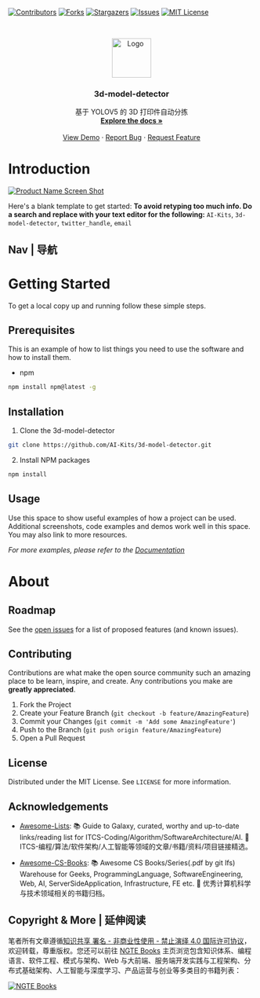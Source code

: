 [![Contributors][contributors-shield]][contributors-url]
[![Forks][forks-shield]][forks-url]
[![Stargazers][stars-shield]][stars-url]
[![Issues][issues-shield]][issues-url]
[![MIT License][license-shield]][license-url]

<!-- PROJECT LOGO -->
<br />
<p align="center">
  <a href="https://github.com/AI-Kits/3d-model-detector">
    <img src="https://s2.ax1x.com/2020/01/06/lr21MT.png" alt="Logo" width="80" height="80">
  </a>

  <h3 align="center">3d-model-detector</h3>

  <p align="center">
    基于 YOLOV5 的 3D 打印件自动分拣
    <br />
    <a href="https://github.com/AI-Kits/3d-model-detector"><strong>Explore the docs »</strong></a>
    <br />
    <br />
    <a href="https://github.com/AI-Kits/3d-model-detector">View Demo</a>
    ·
    <a href="https://github.com/AI-Kits/3d-model-detector/issues">Report Bug</a>
    ·
    <a href="https://github.com/AI-Kits/3d-model-detector/issues">Request Feature</a>

  </p>
</p>

<!-- ABOUT THE PROJECT -->

# Introduction

[![Product Name Screen Shot](https://s2.ax1x.com/2020/01/06/lr2YdJ.md.png)](https://example.com)

Here's a blank template to get started:
**To avoid retyping too much info. Do a search and replace with your text editor for the following:**
`AI-Kits`, `3d-model-detector`, `twitter_handle`, `email`

## Nav | 导航

# Getting Started

To get a local copy up and running follow these simple steps.

## Prerequisites

This is an example of how to list things you need to use the software and how to install them.

- npm

```sh
npm install npm@latest -g
```

## Installation

1. Clone the 3d-model-detector

```sh
git clone https://github.com/AI-Kits/3d-model-detector.git
```

2. Install NPM packages

```sh
npm install
```

<!-- USAGE EXAMPLES -->

## Usage

Use this space to show useful examples of how a project can be used. Additional screenshots, code examples and demos work well in this space. You may also link to more resources.

_For more examples, please refer to the [Documentation](https://example.com)_

# About

<!-- ROADMAP -->

## Roadmap

See the [open issues](https://github.com/AI-Kits/3d-model-detector/issues) for a list of proposed features (and known issues).

<!-- CONTRIBUTING -->

## Contributing

Contributions are what make the open source community such an amazing place to be learn, inspire, and create. Any contributions you make are **greatly appreciated**.

1. Fork the Project
2. Create your Feature Branch (`git checkout -b feature/AmazingFeature`)
3. Commit your Changes (`git commit -m 'Add some AmazingFeature'`)
4. Push to the Branch (`git push origin feature/AmazingFeature`)
5. Open a Pull Request

<!-- LICENSE -->

## License

Distributed under the MIT License. See `LICENSE` for more information.

<!-- ACKNOWLEDGEMENTS -->

## Acknowledgements

- [Awesome-Lists](https://github.com/wx-chevalier/Awesome-Lists): 📚 Guide to Galaxy, curated, worthy and up-to-date links/reading list for ITCS-Coding/Algorithm/SoftwareArchitecture/AI. 💫 ITCS-编程/算法/软件架构/人工智能等领域的文章/书籍/资料/项目链接精选。

- [Awesome-CS-Books](https://github.com/wx-chevalier/Awesome-CS-Books): :books: Awesome CS Books/Series(.pdf by git lfs) Warehouse for Geeks, ProgrammingLanguage, SoftwareEngineering, Web, AI, ServerSideApplication, Infrastructure, FE etc. :dizzy: 优秀计算机科学与技术领域相关的书籍归档。

## Copyright & More | 延伸阅读

笔者所有文章遵循[知识共享 署名 - 非商业性使用 - 禁止演绎 4.0 国际许可协议](https://creativecommons.org/licenses/by-nc-nd/4.0/deed.zh)，欢迎转载，尊重版权。您还可以前往 [NGTE Books](https://ng-tech.icu/books/) 主页浏览包含知识体系、编程语言、软件工程、模式与架构、Web 与大前端、服务端开发实践与工程架构、分布式基础架构、人工智能与深度学习、产品运营与创业等多类目的书籍列表：

[![NGTE Books](https://s2.ax1x.com/2020/01/18/19uXtI.png)](https://ng-tech.icu/books/)

<!-- MARKDOWN LINKS & IMAGES -->
<!-- https://www.markdownguide.org/basic-syntax/#reference-style-links -->

[contributors-shield]: https://img.shields.io/github/contributors/AI-Kits/3d-model-detector.svg?style=flat-square
[contributors-url]: https://github.com/AI-Kits/3d-model-detector/graphs/contributors
[forks-shield]: https://img.shields.io/github/forks/AI-Kits/3d-model-detector.svg?style=flat-square
[forks-url]: https://github.com/AI-Kits/3d-model-detector/network/members
[stars-shield]: https://img.shields.io/github/stars/AI-Kits/3d-model-detector.svg?style=flat-square
[stars-url]: https://github.com/AI-Kits/3d-model-detector/stargazers
[issues-shield]: https://img.shields.io/github/issues/AI-Kits/3d-model-detector.svg?style=flat-square
[issues-url]: https://github.com/AI-Kits/3d-model-detector/issues
[license-shield]: https://img.shields.io/github/license/AI-Kits/3d-model-detector.svg?style=flat-square
[license-url]: https://github.com/AI-Kits/3d-model-detector/blob/master/LICENSE.txt
